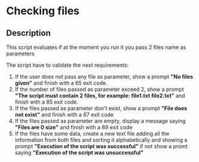 # Checking files

## Description
This script evaluates if at the moment you run it you pass 2 files name as parameters

The script have to validate the next requirements:

1. If the user does not pass any file as parameter, show a prompt **"No files given"** and finish with a 65 exit code.
2. If the number of files passed as parameter exceed 2, show a prompt **"The script must contain 2 files, for example: file1.txt file2.txt"** and finish with a 85 exit code.
3. If the files passed as parameter don't exist, show a prompt **"File does not exist"** and finish with a 87 exit code
4. If the files passed as parameter are empty, display a message saying **"Files are 0 size"** and finish with a 89 exit code
5. If the files have some data, create a new text file adding all the information from both files and sorting it alphabetically and showing a prompt **"Execution of the script was successful"** if not show a promt saying **"Execution of the script was unsuccessful"**
